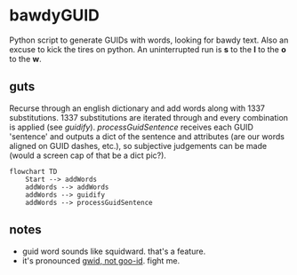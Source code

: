 # bawdyGUID
Python script to generate GUIDs with words, looking for bawdy text. Also an excuse to kick the tires on python. An uninterrupted run is **s** to the **l** to the **o** to the **w**.

## guts
Recurse through an english dictionary and add words along with 1337 substitutions. 1337 substitutions are iterated through and every combination is applied (see *guidify*). *processGuidSentence* receives each GUID 'sentence' and outputs a dict of the sentence and attributes (are our words aligned on GUID dashes, etc.), so subjective judgements can be made (would a screen cap of that be a dict pic?).

```mermaid
flowchart TD
    Start --> addWords
    addWords --> addWords
    addWords --> guidify
    addWords --> processGuidSentence
```

## notes
- guid word sounds like squidward. that's a feature.
- it's pronounced [gwid, not goo-id](https://docs.google.com/forms/d/1YV-fP7hhEUssx-u9o1hlI9o7Lljy5dRkf7hvEyO2t0Y). fight me. 